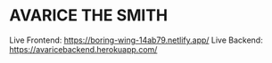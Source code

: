 # AVARICE THE SMITH

Live Frontend: https://boring-wing-14ab79.netlify.app/
Live Backend: https://avaricebackend.herokuapp.com/